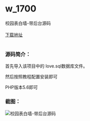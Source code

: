 # w_1700
校园表白墙-带后台源码
<br/></br>
[下载地址](https://www.uuid2.com/1700.html "下载地址")
<br/></br>
<h3>源码简介：</h3>
<p>首先导入该项目中的 love.sql数据库文件。<p>
<p>然后按照教程配置安装即可<p>
<p>PHP版本5.6即可<p>
<h3>截图：</h3>
<img src="https://www.uuid2.com/wp-content/uploads/img/202110/7f40e9e983.jpg" alt="校园表白墙-带后台源码">
